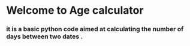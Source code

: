 # Welcome to Age calculator
### it is a basic python code aimed at calculating the number of days between two dates .